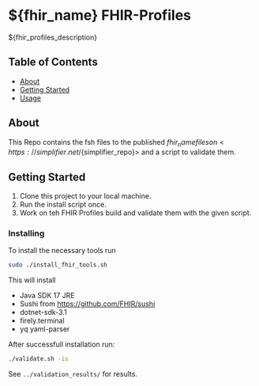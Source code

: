 # ${fhir_name} FHIR-Profiles

${fhir_profiles_description}

## Table of Contents

- [About](#about)
- [Getting Started](#getting_started)
- [Usage](#usage)

## About <a name = "about"></a>

This Repo contains the fsh files to the published ${fhir_name} files on <https://simplifier.net/${simplifier_repo}> and a script to validate them.

## Getting Started <a name = "getting_started"></a>

1. Clone this project to your local machine.
2. Run the install script once.
3. Work on teh FHIR Profiles build and validate them with the given script.

### Installing

To install the necessary tools run

```bash
sudo ./install_fhir_tools.sh
```

This will install

- Java SDK 17 JRE
- Sushi from <https://github.com/FHIR/sushi>
- dotnet-sdk-3.1
- firely.terminal
- yq yaml-parser

After successfull installation run:

```bash
./validate.sh -is
```
See `../validation_results/` for results.